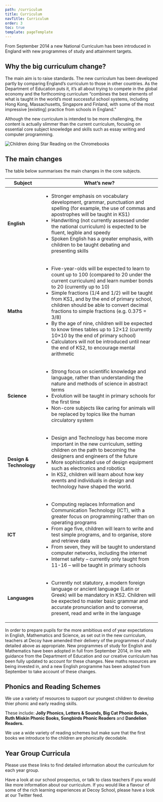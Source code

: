 ```yaml
---
path: /curriculum
title: Curriculum
navTitle: Curriculum
order: 3
toc: true
template: pageTemplate
---
```

From September 2014 a new National Curriculum has been introduced in England with new programmes of study and attainment targets.

## Why the big curriculum change?

The main aim is to raise standards. The new curriculum has been developed partly by comparing England’s curriculum to those in other countries. As the Department of Education puts it, it’s all about trying to compete in the global economy and the forthcoming curriculum “combines the best elements of what is taught in the world’s most successful school systems, including Hong Kong, Massachusetts, Singapore and Finland, with some of the most impressive \[existing] practice from schools in England.”

Although the new curriculum is intended to be more challenging, the content is actually slimmer than the current curriculum, focusing on essential core subject knowledge and skills such as essay writing and computer programming.

![Children doing Star Reading on the Chromebooks](/static/assets/ar.jpg)

## The main changes

The table below summarises the main changes in the core subjects.

| **Subject**             | **What’s new?**                                                                                                                                                                                                                                                                                                                                                                                                                                                                                                                                                                                                        |
| ----------------------- | ---------------------------------------------------------------------------------------------------------------------------------------------------------------------------------------------------------------------------------------------------------------------------------------------------------------------------------------------------------------------------------------------------------------------------------------------------------------------------------------------------------------------------------------------------------------------------------------------------------------------- |
| **English**             | <ul><li>Stronger emphasis on vocabulary development, grammar, punctuation and spelling (for example, the use of commas and apostrophes will be taught in KS1)</li><li>Handwriting (not currently assessed under the national curriculum) is expected to be fluent, legible and speedy</li><li>Spoken English has a greater emphasis, with children to be taught debating and presenting skills</li></ul>                                                                                                                                                                                                               |
| **Maths**               | <ul><li>Five-year-olds will be expected to learn to count up to 100 (compared to 20 under the current curriculum) and learn number bonds to 20 (currently up to 10)</li><li>Simple fractions (1/4 and 1/2) will be taught from KS1, and by the end of primary school, children should be able to convert decimal fractions to simple fractions (e.g. 0.375 = 3/8)</li><li>By the age of nine, children will be expected to know times tables up to 12×12 (currently 10×10 by the end of primary school)</li><li>Calculators will not be introduced until near the end of KS2, to encourage mental arithmetic</li></ul> |
| **Science**             | <ul><li>Strong focus on scientific knowledge and language, rather than understanding the nature and methods of science in abstract terms</li><li>Evolution will be taught in primary schools for the first time</li><li>Non-core subjects like caring for animals will be replaced by topics like the human circulatory system</li></ul>                                                                                                                                                                                                                                                                               |
| **Design & Technology** | <ul><li>Design and Technology has become more important in the new curriculum, setting children on the path to becoming the designers and engineers of the future</li><li>More sophisticated use of design equipment such as electronics and robotics</li><li>In KS2, children will learn about how key events and individuals in design and technology have shaped the world.</li></ul>                                                                                                                                                                                                                               |
| **ICT**                 | <ul><li>Computing replaces Information and Communication Technology (ICT), with a greater focus on programming rather than on operating programs</li><li>From age five, children will learn to write and test simple programs, and to organise, store and retrieve data</li><li>From seven, they will be taught to understand computer networks, including the internet</li><li>Internet safety – currently only taught from 11-16 – will be taught in primary schools</li></ul>                                                                                                                                       |
| **Languages**           | <ul><li>Currently not statutory, a modern foreign language or ancient language (Latin or Greek) will be mandatory in KS2. Children will be expected to master basic grammar and accurate pronunciation and to converse, present, read and write in the language</li></ul>                                                                                                                                                                                                                                                                                                                                              |

In order to prepare pupils for the more ambitious end of year expectations in English, Mathematics and Science, as set out in the new curriculum, teachers at Decoy have amended their delivery of the programmes of study detailed above as appropriate. New programmes of study for English and Mathematics have been adopted in full from September 2014, in line with guidance from the Department of Education and our creative curriculum has been fully updated to account for these changes. New maths resources are being invested in, and a new English programme has been adopted from September to take account of these changes.

## Phonics and Reading Schemes

We use a variety of resources to support our youngest children to develop thier phonic and early reading skills.

These include:
**Jolly Phonics, Letters & Sounds, Big Cat Phonic Books, Ruth Miskin Phonic Books, Songbirds Phonic Readers** and **Dandelion Readers.**

We use a wide variety of reading schemes but make sure that the first books we introduce to the children are phonically decodable.

## Year Group Curricula

Please use these links to find detailed information about the curriculum for each year group.

Have a look at our school prospectus, or talk to class teachers if you would like more information about our curriculum.
If you would like a flavour of some of the rich learning experiences at Decoy School, please have a look at our Twitter feed.

<div class="buttons-grid">
    <info-btn
        href="https://drive.google.com/open?id=0B76W\_\_U5CTntazB2SDNKYnlldHM"
        text="Nursery Curriculum">
    </info-btn>
    <info-btn
        href="https://drive.google.com/open?id=0B76W\_\_U5CTntd25PZjBiTGpCcTA"
        text="Reception Curriculum">
    </info-btn>
    <info-btn
        href="https://drive.google.com/file/d/0B76W\_\_U5CTntVmMxUHNIcUlBSG8/view?usp=sharing"
        text="Year 1 Curriculum">
    </info-btn>
    <info-btn
        href="https://drive.google.com/file/d/0B76W\_\_U5CTntZ1ZpRktrNFpubVE/view?usp=sharing"
        text="Year 2 Curriculum">
    </info-btn>
    <info-btn
        href="https://drive.google.com/file/d/0B76W\_\_U5CTntYUJGSmhXcUtic28/view?usp=sharing"
        text="Year 3 Curriculum">
    </info-btn>
    <info-btn
        href="https://drive.google.com/file/d/0B76W\_\_U5CTntWHI2cERnOV9VUkE/view?usp=sharing"
        text="Year 4 Curriculum">
    </info-btn>
    <info-btn
        href="https://drive.google.com/file/d/0B76W\_\_U5CTntRkMtX3RyZDRjSlk/view?usp=sharing"
        text="Year 5 Curriculum">
    </info-btn>
    <info-btn
        href="https://drive.google.com/file/d/0B76W\_\_U5CTntcnBSVzd6ZV9VWE0/view?usp=sharing"
        text="Year 6 Curriculum">
    </info-btn>
</div>
